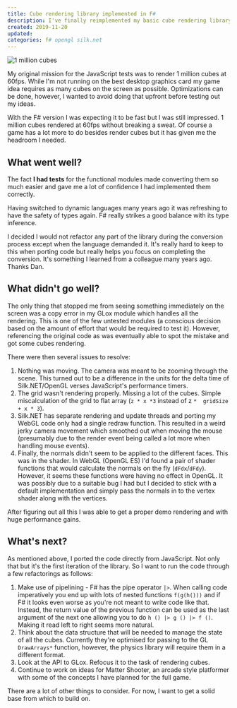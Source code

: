 ```yaml
---
title: Cube rendering library implemented in F#
description: I've finally reimplemented my basic cube rendering library in F# and OpenGL from JavaScript and WebGL.
created: 2019-11-20
updated:
categories: f# opengl silk.net 
---
```


![1 million cubes](/assets/cube-demo.webp)

My original mission for the JavaScript tests was to render 1 million cubes at
60fps. While I'm not running on the best desktop graphics card my game idea
requires as many cubes on the screen as possible. Optimizations can be done,
however, I wanted to avoid doing that upfront before testing out my ideas.

With the F# version I was expecting it to be fast but I was still impressed.
1 million cubes rendered at 60fps without breaking a sweat. Of course a game
has a lot more to do besides render cubes but it has given me the headroom
I needed.

## What went well?

The fact **I had tests** for the functional modules made converting them so much
easier and gave me a lot of confidence I had implemented them correctly.

Having switched to dynamic languages many years ago it was refreshing to have the
safety of types again. F# really strikes a good balance with its type
inference. 

I decided I would not refactor any part of the library during the conversion
process except when the language demanded it. It's really hard to keep to
this when porting code but really helps you focus on completing the conversion.
It's something I learned from a colleague many years ago. Thanks Dan.

## What didn't go well?

The only thing that stopped me from seeing something immediately on the screen
was a copy error in my GLox module which handles all the rendering. This is one
of the few untested modules (a conscious decision based on the amount of effort
that would be required to test it). However, referencing the original code as was
eventually able to spot the mistake and got some cubes rendering.

There were then several issues to resolve:

1. Nothing was moving. The camera was meant to be zooming through the scene.
   This turned out to be a difference in the units for the delta time of
   Silk.NET/OpenGL verses JavaScript's performance timers.
2. The grid wasn't rendering properly. Missing a lot of the cubes. Simple
   miscalculation of the grid to flat array (`z * x *3` instead of z `* 
   gridSize + x * 3`).
3. Silk.NET has separate rendering and update threads and porting my WebGL
   code only had a single redraw function. This resulted in a weird jerky
   camera movement which smoothed out when moving the mouse (presumably due
   to the render event being called a lot more when handling mouse events).
4. Finally, the normals didn't seem to be applied to the different faces. This
   was in the shader. In WebGL (OpenGL ES) I'd found a pair of shader functions
   that would calculate the normals on the fly (`dFdx`/`dFdy`). However, it
   seems these functions were having no effect in OpenGL. It was possibly due to
   a suitable bug I had but I decided to stick with a default implementation and
   simply pass the normals in to the vertex shader along with the vertices.

After figuring out all this I was able to get a proper demo rendering and with
huge performance gains.

## What's next?

As mentioned above, I ported the code directly from JavaScript. Not only that
but it's the first iteration of the library. So I want to run the code through a
few refactorings as follows:

1. Make use of pipelining - F# has the pipe operator `|>`. When calling code
   imperatively you end up with lots of nested functions `f(g(h()))` and if
   F# it looks even worse as you're not meant to write code like that. Instead,
   the return value of the previous function can be used as the last argument of
   the next one allowing you to do `h () |> g () |> f ()`. Making it read left
   to right seems more natural.
2. Think about the data structure that will be needed to manage the state of all
   the cubes. Currently they're optimised for passing to the GL `DrawArrays*`
   function, however, the physics library will require them in a different
   format.
3. Look at the API to GLox. Refocus it to the task of rendering cubes. 
4. Continue to work on ideas for Matter Shooter, an arcade style platformer with
   some of the concepts I have planned for the full game.

There are a lot of other things to consider. For now, I want to get a solid base
from which to build on.

